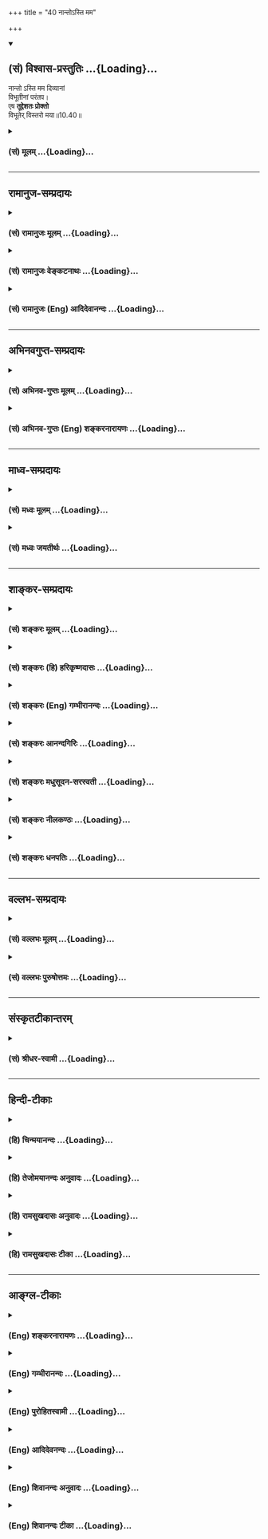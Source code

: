 +++
title = "40 नान्तोऽस्ति मम"

+++
<div class="js_include" newlevelforh1="2" title="(सं) विश्वास-प्रस्तुतिः" unfilled url="/mahAbhAratam/vyAsaH/shlokashaH/06-bhIShma-parva/03-bhagavad-gItA-parva/saMskRtam/vishvAsa-prastutiH/10_vibhUti-vistAra-yoga/40_nAnto-sti_mama.md">
<details open><summary><h2>(सं) विश्वास-प्रस्तुतिः ...{Loading}...</h2></summary>

नान्तो ऽस्ति मम दिव्यानां  
विभूतीनां परंतप।  
एष **तूद्देशतः प्रोक्तो**  
विभूतेर् विस्तरो मया॥10.40॥
</details>
</div>
<div class="js_include collapsed" newlevelforh1="3" title="(सं) मूलम्" unfilled url="/mahAbhAratam/vyAsaH/shlokashaH/06-bhIShma-parva/03-bhagavad-gItA-parva/saMskRtam/mUlam/10_vibhUti-vistAra-yoga/40_nAnto-sti_mama.md">
<details><summary><h3>(सं) मूलम् ...{Loading}...</h3></summary>

नान्तोऽस्ति मम दिव्यानां विभूतीनां परंतप।  
एष तूद्देशतः प्रोक्तो विभूतेर्विस्तरो मया।।10.40।।
</details>
</div>


_________________
## रामानुज-सम्प्रदायः
<div class="js_include collapsed" newlevelforh1="3" title="(सं) रामानुजः मूलम्" unfilled url="/mahAbhAratam/vyAsaH/shlokashaH/06-bhIShma-parva/03-bhagavad-gItA-parva/saMskRtam/rAmAnujaH/mUlam/10_vibhUti-vistAra-yoga/40_nAnto-sti_mama.md">
<details><summary><h3>(सं) रामानुजः मूलम् ...{Loading}...</h3></summary>

।।10.40।।**मम दिव्यानां** कल्याणीनां **विभूतीनाम् अन्तो न अस्ति।** **एष
तु विभूतेः विस्तरो मया** कैश्चिद् उपाधिभिः संक्षेपतः **प्रोक्तः।**

</details>
</div>
<div class="js_include collapsed" newlevelforh1="3" title="(सं) रामानुजः वेङ्कटनाथः" unfilled url="/mahAbhAratam/vyAsaH/shlokashaH/06-bhIShma-parva/03-bhagavad-gItA-parva/saMskRtam/rAmAnujaH/venkaTanAthaH/10_vibhUti-vistAra-yoga/40_nAnto-sti_mama.md">
<details><summary><h3>(सं) रामानुजः वेङ्कटनाथः ...{Loading}...</h3></summary>

  
  
।।10.40।। निश्शेषवचनाशक्यतां प्रागुक्तामेव स्मारयति -- नान्तोऽस्ति इति।
दिव्यशब्देन देशविशेषवर्तित्वादिविवक्षायां पूर्वमनियतदेशवर्तिनामदिव्यानां
प्रपञ्चनं विरुध्येतेत्यत उक्तंकल्याणीनामिति। विभूतीरात्मनः शुभाः
\[10।19\] इति ह्युपक्रान्तम्। उद्देशतः एकदेशतः प्रयोजकाकारैः
विभूत्युद्धारेणेत्यर्थः। तदभिप्रायेणाहकैश्चिदुपाधिभिः सङ्क्षेपत इति।  
  

</details>
</div>
<div class="js_include collapsed" newlevelforh1="3" title="(सं) रामानुजः (Eng) आदिदेवानन्दः" unfilled url="/mahAbhAratam/vyAsaH/shlokashaH/06-bhIShma-parva/03-bhagavad-gItA-parva/saMskRtam/rAmAnujaH/english/AdidevAnandaH/10_vibhUti-vistAra-yoga/40_nAnto-sti_mama.md">
<details><summary><h3>(सं) रामानुजः (Eng) आदिदेवानन्दः ...{Loading}...</h3></summary>

10.40 There is no limit to the divine and auspicious manifestations of My will to rule. But it has been described to some extent by Me in brief by means of a few illustrations.

</details>
</div>


_________________
## अभिनवगुप्त-सम्प्रदायः
<div class="js_include collapsed" newlevelforh1="3" title="(सं) अभिनव-गुप्तः मूलम्" unfilled url="/mahAbhAratam/vyAsaH/shlokashaH/06-bhIShma-parva/03-bhagavad-gItA-parva/saMskRtam/abhinava-guptaH/mUlam/10_vibhUti-vistAra-yoga/40_nAnto-sti_mama.md">
<details><summary><h3>(सं) अभिनव-गुप्तः मूलम् ...{Loading}...</h3></summary>

।।10.19 -- 10.42।। हन्त ते कथयिष्यामीत्यादि जगत्स्थित इत्यन्तम्। अहमात्मा
(श्लो. 20) इत्यनेन व्यवच्छेदं वारयति। अन्यथा स्थावराणां हिमालय
इत्यादिवाक्येषु हिमालय एव भगवान् नान्य इति व्यवच्छेदेन;
निर्विभागत्वाभावात् ब्रह्मदर्शनं खण्डितम् अभविष्यत्। यतो यस्याखण्डाकारा
व्याप्तिस्तथा चेतसि न उपारोहति; तां च \[यो\] जिज्ञासति
तस्यायमुपदेशग्रन्थः। तथाहि उपसंहारे ( उपसंहारेण)
भेदाभेदवादं,यद्यद्विभूतिमत्सत्त्वम् (श्लो -- 41) इत्यनेनाभिधाय;
पश्चादभेदमेवोपसंहरति अथवा बहुनैतेन -- विष्टभ्याहमिदं -- एकांशेन जगत्
स्थितः (श्लो -- 42) इति। उक्तं हि -- पादोऽस्य विश्वा भूतानि
त्रिपादस्यामृतं दिवि।। इति -- RV; X; 90; 3प्रजानां सृष्टिहेतुः सर्वमिदं
भगवत्तत्त्वमेव तैस्तेर्विचित्रै रूपैर्भाव्यमानं +++(S
तत्त्वमेतैस्तैर्विचित्रैः रूपैः ; N -- विचित्ररूपै -- )+++ सकलस्य +++(S;N
सकलमस्य)+++ विषयतां यातीति।

</details>
</div>
<div class="js_include collapsed" newlevelforh1="3" title="(सं) अभिनव-गुप्तः (Eng) शङ्करनारायणः" unfilled url="/mahAbhAratam/vyAsaH/shlokashaH/06-bhIShma-parva/03-bhagavad-gItA-parva/saMskRtam/abhinava-guptaH/english/shankaranArAyaNaH/10_vibhUti-vistAra-yoga/40_nAnto-sti_mama.md">
<details><summary><h3>(सं) अभिनव-गुप्तः (Eng) शङ्करनारायणः ...{Loading}...</h3></summary>

10.40 See Comment under 10.42

</details>
</div>


_________________
## माध्व-सम्प्रदायः
<div class="js_include collapsed" newlevelforh1="3" title="(सं) मध्वः मूलम्" unfilled url="/mahAbhAratam/vyAsaH/shlokashaH/06-bhIShma-parva/03-bhagavad-gItA-parva/saMskRtam/madhvaH/mUlam/10_vibhUti-vistAra-yoga/40_nAnto-sti_mama.md">
<details><summary><h3>(सं) मध्वः मूलम् ...{Loading}...</h3></summary>

।।10.40।। Sri Madhvacharya did not comment on this sloka.

</details>
</div>
<div class="js_include collapsed" newlevelforh1="3" title="(सं) मध्वः जयतीर्थः" unfilled url="/mahAbhAratam/vyAsaH/shlokashaH/06-bhIShma-parva/03-bhagavad-gItA-parva/saMskRtam/madhvaH/jayatIrthaH/10_vibhUti-vistAra-yoga/40_nAnto-sti_mama.md">
<details><summary><h3>(सं) मध्वः जयतीर्थः ...{Loading}...</h3></summary>

।।10.40।। Sri Jayatirtha did not comment on this sloka.

</details>
</div>


_________________
## शाङ्कर-सम्प्रदायः
<div class="js_include collapsed" newlevelforh1="3" title="(सं) शङ्करः मूलम्" unfilled url="/mahAbhAratam/vyAsaH/shlokashaH/06-bhIShma-parva/03-bhagavad-gItA-parva/saMskRtam/shankaraH/mUlam/10_vibhUti-vistAra-yoga/40_nAnto-sti_mama.md">
<details><summary><h3>(सं) शङ्करः मूलम् ...{Loading}...</h3></summary>

।।10.40।। --,**न अन्तः अस्ति मम दिव्यानां विभूतीनां** विस्तराणां
**परंतप।** न हि ईश्वरस्य सर्वात्मनः दिव्यानां विभूतीनाम् इयत्ता शक्या
वक्तुं ज्ञातुं वा केनचित्। **एष तु उद्देशतः** एकदेशेन **प्रोक्तः विभूतेः
विस्तरः मया**।।

</details>
</div>
<div class="js_include collapsed" newlevelforh1="3" title="(सं) शङ्करः (हि) हरिकृष्णदासः" unfilled url="/mahAbhAratam/vyAsaH/shlokashaH/06-bhIShma-parva/03-bhagavad-gItA-parva/saMskRtam/shankaraH/hindI/harikRShNadAsaH/10_vibhUti-vistAra-yoga/40_nAnto-sti_mama.md">
<details><summary><h3>(सं) शङ्करः (हि) हरिकृष्णदासः ...{Loading}...</h3></summary>

।।10.40।। हे परन्तप मेरी दिव्य विभूतियोंका अर्थात् विस्तारका अन्त नहीं
है। क्योंकि सर्वात्मरूप ईश्वरकी दिव्य विभूतियाँ इतनी ही है इस प्रकार
किसीके द्वारा भी जाना या कहा नहीं जा सकता। यह तो अपनी विभूतियोंका
विस्तार मेरेद्वारा संक्षेपसे अर्थात् एक अंशसे ही कहा गया है।

</details>
</div>
<div class="js_include collapsed" newlevelforh1="3" title="(सं) शङ्करः (Eng) गम्भीरानन्दः" unfilled url="/mahAbhAratam/vyAsaH/shlokashaH/06-bhIShma-parva/03-bhagavad-gItA-parva/saMskRtam/shankaraH/english/gambhIrAnandaH/10_vibhUti-vistAra-yoga/40_nAnto-sti_mama.md">
<details><summary><h3>(सं) शङ्करः (Eng) गम्भीरानन्दः ...{Loading}...</h3></summary>

10.40 Parantapa, O destroyer of enemies; asti, there is; na, no; antah,
limit; to mama, My; divyanam, divine; vibhutinam, manifestations.
Indeed, it is not possible for anyone to speak or know of the limit of
the divine manifestations of the of the all-pervading God. Esah, this;
vistarah, description; vibhuteh, of (My) manifestations; tu, however;
prokatah, has been stated; maya, by Me; uddesatah, by way of
illustration, partially.

</details>
</div>
<div class="js_include collapsed" newlevelforh1="3" title="(सं) शङ्करः आनन्दगिरिः" unfilled url="/mahAbhAratam/vyAsaH/shlokashaH/06-bhIShma-parva/03-bhagavad-gItA-parva/saMskRtam/shankaraH/AnandagiriH/10_vibhUti-vistAra-yoga/40_nAnto-sti_mama.md">
<details><summary><h3>(सं) शङ्करः आनन्दगिरिः ...{Loading}...</h3></summary>

।।10.40।। दिव्यानां विभूतीनां परिमितत्वशङ्कां वारयति -- **नेत्यादिना।**
तदेवोपपादयति -- **नहीति।** कथं तर्हि विभूतेर्विस्तरो दर्शितस्तत्राह --
**एष त्विति।**

</details>
</div>
<div class="js_include collapsed" newlevelforh1="3" title="(सं) शङ्करः मधुसूदन-सरस्वती" unfilled url="/mahAbhAratam/vyAsaH/shlokashaH/06-bhIShma-parva/03-bhagavad-gItA-parva/saMskRtam/shankaraH/madhusUdana-sarasvatI/10_vibhUti-vistAra-yoga/40_nAnto-sti_mama.md">
<details><summary><h3>(सं) शङ्करः मधुसूदन-सरस्वती ...{Loading}...</h3></summary>

।।10.40।। प्रकरणार्थमुपसंहरन् विभूतिं संक्षिपति -- हे परंतप परेषां
शत्रूणां कामक्रोधलोभादीनां तापजनक; मम दिव्यानां विभूतीनामन्त इयत्ता
नास्ति। अतः सर्वज्ञेनापि सा शक्यते ज्ञातुं वक्तुं वा।
सन्मात्रविषयत्वात्सर्वज्ञतायाः। एष तु त्वां प्रत्युद्देशत एकदेशेन
प्रोक्तो विभूतेर्विस्तरो विस्तारो मया।

</details>
</div>
<div class="js_include collapsed" newlevelforh1="3" title="(सं) शङ्करः नीलकण्ठः" unfilled url="/mahAbhAratam/vyAsaH/shlokashaH/06-bhIShma-parva/03-bhagavad-gItA-parva/saMskRtam/shankaraH/nIlakaNThaH/10_vibhUti-vistAra-yoga/40_nAnto-sti_mama.md">
<details><summary><h3>(सं) शङ्करः नीलकण्ठः ...{Loading}...</h3></summary>

।।10.40।।**नान्तोऽस्तीति।** उद्देशत एकदेशेन विभूतेर्विस्तरो विस्तारो मया
प्रोक्तः।

</details>
</div>
<div class="js_include collapsed" newlevelforh1="3" title="(सं) शङ्करः धनपतिः" unfilled url="/mahAbhAratam/vyAsaH/shlokashaH/06-bhIShma-parva/03-bhagavad-gItA-parva/saMskRtam/shankaraH/dhanapatiH/10_vibhUti-vistAra-yoga/40_nAnto-sti_mama.md">
<details><summary><h3>(सं) शङ्करः धनपतिः ...{Loading}...</h3></summary>

।।10.40।। मम दिव्यानामन्तो नास्ति परमेश्वरविभूतीनामियत्तारहितानामियत्ता
केनचिद्वक्तुं ज्ञातुं वा न शक्या। एष तद्देशत एकदेशेन विभूतीनां विस्तरो
मया प्रोक्तः। उक्तविभूतिपरिचिन्तनेन परान् रागद्वेषादीन् शत्रून्तापयेति
संबोधनाशयः।

</details>
</div>


_________________
## वल्लभ-सम्प्रदायः
<div class="js_include collapsed" newlevelforh1="3" title="(सं) वल्लभः मूलम्" unfilled url="/mahAbhAratam/vyAsaH/shlokashaH/06-bhIShma-parva/03-bhagavad-gItA-parva/saMskRtam/vallabhaH/mUlam/10_vibhUti-vistAra-yoga/40_nAnto-sti_mama.md">
<details><summary><h3>(सं) वल्लभः मूलम् ...{Loading}...</h3></summary>

।।10.40।। प्रकरणार्थमुपसंहरति -- नान्तोऽस्तीति। एता दिव्या मे विभूतयः
प्राधान्यतः उक्तास्ता अप्यनन्ता इति। एष तूद्देशतः प्रोक्तः -- नाममात्रेण
वस्तुसङ्कीर्त्तनमुद्देशः -- तस्मात्सङ्क्षेपत इत्यर्थः।

</details>
</div>
<div class="js_include collapsed" newlevelforh1="3" title="(सं) वल्लभः पुरुषोत्तमः" unfilled url="/mahAbhAratam/vyAsaH/shlokashaH/06-bhIShma-parva/03-bhagavad-gItA-parva/saMskRtam/vallabhaH/puruShottamaH/10_vibhUti-vistAra-yoga/40_nAnto-sti_mama.md">
<details><summary><h3>(सं) वल्लभः पुरुषोत्तमः ...{Loading}...</h3></summary>

  
  
।।10.40।। एवं विभूतिमुक्त्वोपसंहरति -- नान्तोऽस्तीति। मम स्वच्छन्दचारिणो
दिव्यानां क्रीडात्मिकानां विभूतीनामन्तो नास्ति। परन्तपेति सम्बोधनं
विश्वासार्थम्। नन्वन्ताभावे कथमेता एवोक्ताः इत्याकाङ्क्षायामाह -- एष
इति। एष तूद्देशतः सङ्क्षेपतो विभूतेर्विस्तरो मया प्रोक्तः।
प्रोक्तत्वेनान्येषामेतावज्ज्ञानेऽप्यसामर्थ्यं,द्योतितम्।  
  

</details>
</div>


_________________
## संस्कृतटीकान्तरम्
<div class="js_include collapsed" newlevelforh1="3" title="(सं) श्रीधर-स्वामी" unfilled url="/mahAbhAratam/vyAsaH/shlokashaH/06-bhIShma-parva/03-bhagavad-gItA-parva/saMskRtam/shrIdhara-svAmI/10_vibhUti-vistAra-yoga/40_nAnto-sti_mama.md">
<details><summary><h3>(सं) श्रीधर-स्वामी ...{Loading}...</h3></summary>

।।10.40।। प्रकरणार्थमुपसंहरति -- **नान्त इति।** अनन्तत्वाद्विभूतीनां ताः
साकल्येन वक्तुं न शक्यन्ते; एष तु विभूतेर्विस्तर उद्देशतः संक्षेपतः
प्रोक्तः।

</details>
</div>


_________________
## हिन्दी-टीकाः
<div class="js_include collapsed" newlevelforh1="3" title="(हि) चिन्मयानन्दः" unfilled url="/mahAbhAratam/vyAsaH/shlokashaH/06-bhIShma-parva/03-bhagavad-gItA-parva/hindI/chinmayAnandaH/10_vibhUti-vistAra-yoga/40_nAnto-sti_mama.md">
<details><summary><h3>(हि) चिन्मयानन्दः ...{Loading}...</h3></summary>

।।10.40।। मेरी दिव्य विभूतियों का अन्त नहीं है अपनी विभूतियों के वर्णन
के प्रारम्भ में ही भगवान् श्रीकृष्ण ने इस विशाल कार्य को सम्पन्न करने
में भाषा की असमर्थता प्रकट की था। किन्तु; फिर भी; शिष्य के लिए केवल
स्नेहवश भगवान् श्रीकृष्ण ने इस असम्भव कार्य को यथासम्भव सम्पन्न करने के
लिए अपने हाथों में लिया। कोई भी घटकार किसी भी जिज्ञासु व्यक्ति को समस्त
घटों में व्याप्त उनके सारतत्त्व मिट्टी को नहीं दर्शा सकता और न अन्त में
यह कहकर स्वयं का अभिनन्दन कर सकता है कि उसने समस्त भूत; वर्तमान और
भविष्य के घटों को बता दिया है। ऐसा करना न सम्भव है और न आवश्यक ही। योग्य
अधिकारी पुरुष को कुछ वस्तुएं दिखाकर उनके स्ाारतत्त्व का ज्ञान करा दिया
जाये; तो वह पुरुष उसी तत्त्व की अन्य वस्तुओं को देखकर उस तत्त्व को पहचान
सकता है। इस अध्याय में; भगवान् ने अर्जुन को तथा उसके निमित्त से समस्त
भावी पीढ़ियों के जिज्ञासुओं के लिए; इन 54 विभूतियों के द्वारा; असंख्य
उपाधियों के आवरण या परिधान में गुप्त वास कर रहे; अनन्त परमात्मा की
क्रीड़ा को दर्शाया है। जो साधक इन विभूतियों का ध्यान करके अपने मन को
पूर्णत प्रशिक्षित कर लेगा; वह इस बहुविध सृष्टि के पीछे स्थित एक अनन्त
परमात्मा को सरलता से सर्वत्र पहचानेगा। दृश्य जगत् की अनन्त विभूतियों के
विस्तार का वर्णन करने में अपनी असमर्थता को व्यक्त करते हुए भगवान् कहते
हैं; सूर्यस्थानीय मुझ स्वयंप्रकाश; स्वस्वरूप की पूर्णता में स्थित
परमात्मा की असंख्य रश्मिरूपी विभूतियों का कोई अन्त नहीं है। यदि भगवान्
श्रीकृष्ण इस असमर्थता को पहले से जानते थे; तो क्यों उन्होंने एक गुरु
होने के नाते; व्यर्थ ही अपने शिष्य को अपनी विभूतियों के द्वारा स्वयं का
दर्शन कराने का आश्वासन दिया यह ऐसा छल भगवान् ने क्यों किया दीर्घ काल तक
शिष्य को थकाकर अन्त में उसे निराश करना क्या उचित है क्या यह सभी धार्मिक
गुरुओं; ऋषियों और मुनियों का सामान्य स्वभाव ही हैआध्यात्मिक साधनाओं पर
लगाये जाने वाले इन सभी आरोपों का केवल एक ही उत्तर है कि इसके अतिरिक्त
अन्य कोई मार्ग नहीं है। शल्य चिकित्सा के विद्यार्थियों को; सर्वप्रथम एक
सप्ताह के मृत देह पर शल्यक्रिया करने को कहा जाता है यह कोई असत्य नहीं है
यह सत्य है कि कितनी ही कुशलता से शल्यक्रिया करने पर भी वह मृत रोगी
पुनर्जीवित होने वाला नहीं है; परन्तु इस प्रकार के अभ्यास का प्रयोजन
विद्यार्थी को उस अनुभव को कराना है; जो अपना स्वतन्त्र व्यवसाय करने के
लिए जीवन में आवश्यक होता है। इसी प्रकार; भगवान् यहाँ अर्जुन को दृश्य के
द्वारा अदृश्य का दर्शन करने की कला को सिखाने के लिए अपनी कुछ विशेष
विभूतियों का वर्णन करते हैं। उनका यह उद्देश्य उनकी इस स्वीकारोक्ति में
स्पष्ट होता है; किन्तु मैंने अपनी विभूतियों का विस्तार संक्षेप से कहा
है। भगवान् द्वारा किया गया वर्णन पूर्ण नहीं कहा जा सकता। साधकों को
प्रशिक्षित करने के लिए उन्होंने कुछ विशेष उदाहरण ही चुन कर दिये हैं।
जिन्होंने इन विभूतियों पर उत्साहपूर्वक ध्यान किया है; वे अनित्य रूपों
में क्रीड़ा कर रहे स्वयं प्रकाश स्वरूप को सरलता से पहचान सकते
हैं। संक्षेप में; भगवान् के कथन का सार यह है कि

</details>
</div>
<div class="js_include collapsed" newlevelforh1="3" title="(हि) तेजोमयानन्दः अनुवादः" unfilled url="/mahAbhAratam/vyAsaH/shlokashaH/06-bhIShma-parva/03-bhagavad-gItA-parva/hindI/tejomayAnandaH/anuvAdaH/10_vibhUti-vistAra-yoga/40_nAnto-sti_mama.md">
<details><summary><h3>(हि) तेजोमयानन्दः अनुवादः ...{Loading}...</h3></summary>

।।10.40।। हे परन्तप ! मेरी दिव्य विभूतियों का अन्त नहीं है; अपनी
विभूतियों का यह विस्तार मैंने एक देश से अर्थात् संक्षेप में कहा है।।

</details>
</div>
<div class="js_include collapsed" newlevelforh1="3" title="(हि) रामसुखदासः अनुवादः" unfilled url="/mahAbhAratam/vyAsaH/shlokashaH/06-bhIShma-parva/03-bhagavad-gItA-parva/hindI/rAmasukhadAsaH/anuvAdaH/10_vibhUti-vistAra-yoga/40_nAnto-sti_mama.md">
<details><summary><h3>(हि) रामसुखदासः अनुवादः ...{Loading}...</h3></summary>

।।10.40।। हे परंतप अर्जुन ! मेरी दिव्य विभूतियोंका अन्त नहीं है। मैंने
तुम्हारे सामने अपनी विभूतियोंका जो विस्तार कहा है, यह तो केवल संक्षेपसे
कहा है।

</details>
</div>
<div class="js_include collapsed" newlevelforh1="3" title="(हि) रामसुखदासः टीका" unfilled url="/mahAbhAratam/vyAsaH/shlokashaH/06-bhIShma-parva/03-bhagavad-gItA-parva/hindI/rAmasukhadAsaH/TIkA/10_vibhUti-vistAra-yoga/40_nAnto-sti_mama.md">
<details><summary><h3>(हि) रामसुखदासः टीका ...{Loading}...</h3></summary>

।।10.40।।***व्याख्या--*'मम दिव्यानां (टिप्पणी प₀ 568.2)
विभूतीनाम्'--'**दिव्य' शब्द अलौकिकता, विलक्षणताका द्योतक है। साधकका मन
जहाँ चला जाय, वहीं भगवान्का चिन्तन करनेसे यह दिव्यता वहीं प्रकट हो
जायगी; क्योंकि भगवान्के समान दिव्य कोई है ही नहीं। देवता जो दिव्य कहे
जाते हैं, वे भी नित्य ही भगवान्के दर्शनकी इच्छा रखते हैं, --

</details>
</div>


_________________
## आङ्ग्ल-टीकाः
<div class="js_include collapsed" newlevelforh1="3" title="(Eng) शङ्करनारायणः" unfilled url="/mahAbhAratam/vyAsaH/shlokashaH/06-bhIShma-parva/03-bhagavad-gItA-parva/english/shankaranArAyaNaH/10_vibhUti-vistAra-yoga/40_nAnto-sti_mama.md">
<details><summary><h3>(Eng) शङ्करनारायणः ...{Loading}...</h3></summary>

10.40. O scorcher of foes ! There is no end to My extraordinary manifesting Power. The above details of \[My\] manifesting power have been declared by Me only by way of examples.

</details>
</div>
<div class="js_include collapsed" newlevelforh1="3" title="(Eng) गम्भीरानन्दः" unfilled url="/mahAbhAratam/vyAsaH/shlokashaH/06-bhIShma-parva/03-bhagavad-gItA-parva/english/gambhIrAnandaH/10_vibhUti-vistAra-yoga/40_nAnto-sti_mama.md">
<details><summary><h3>(Eng) गम्भीरानन्दः ...{Loading}...</h3></summary>

10.40 O destroyer of enemies, there is no limit to My divine manifestations. This description of (My) manifestations, however, has been stated by Me by way illustration.

</details>
</div>
<div class="js_include collapsed" newlevelforh1="3" title="(Eng) पुरोहितस्वामी" unfilled url="/mahAbhAratam/vyAsaH/shlokashaH/06-bhIShma-parva/03-bhagavad-gItA-parva/english/purohitasvAmI/10_vibhUti-vistAra-yoga/40_nAnto-sti_mama.md">
<details><summary><h3>(Eng) पुरोहितस्वामी ...{Loading}...</h3></summary>

10.40 O Arjuna! The aspects of My divine life are endless. I have mentioned but a few by way of illustration.

</details>
</div>
<div class="js_include collapsed" newlevelforh1="3" title="(Eng) आदिदेवनन्दः" unfilled url="/mahAbhAratam/vyAsaH/shlokashaH/06-bhIShma-parva/03-bhagavad-gItA-parva/english/AdidevanandaH/10_vibhUti-vistAra-yoga/40_nAnto-sti_mama.md">
<details><summary><h3>(Eng) आदिदेवनन्दः ...{Loading}...</h3></summary>

10.40 There is no limit to My divine mannifestations. Here the extent of such manifestations has been made in brief by Me.

</details>
</div>
<div class="js_include collapsed" newlevelforh1="3" title="(Eng) शिवानन्दः अनुवादः" unfilled url="/mahAbhAratam/vyAsaH/shlokashaH/06-bhIShma-parva/03-bhagavad-gItA-parva/english/shivAnandaH/anuvAdaH/10_vibhUti-vistAra-yoga/40_nAnto-sti_mama.md">
<details><summary><h3>(Eng) शिवानन्दः अनुवादः ...{Loading}...</h3></summary>

10.40 There is no end to My divine gloreis, O Arjuna, but this is a brief statement by Me of the particulars of My divine glories.

</details>
</div>
<div class="js_include collapsed" newlevelforh1="3" title="(Eng) शिवानन्दः टीका" unfilled url="/mahAbhAratam/vyAsaH/shlokashaH/06-bhIShma-parva/03-bhagavad-gItA-parva/english/shivAnandaH/TIkA/10_vibhUti-vistAra-yoga/40_nAnto-sti_mama.md">
<details><summary><h3>(Eng) शिवानन्दः टीका ...{Loading}...</h3></summary>

10.40 न not; अन्तः end; अस्ति is; मम My; दिव्यानाम् of divine;
विभूतीनाम् glories; परंतप O scorcher of foes; एषः this; तु indeed;
उद्देशतः briefly; प्रोक्तः has been stated; विभूतेः of glory; विस्तरः
particulars; मया by Me.Commentary It is impossible for anyone to describe or know the exact extent of the divine gloreis of the Lord.
There is no limit to His powers or glories. What could be expressed of Him is nothing when compared to His infinte glories.Parantapa Scorcher of foes -- he who burns the internal enemies; lust; anger; greed;
deluion; etc.

</details>
</div>
